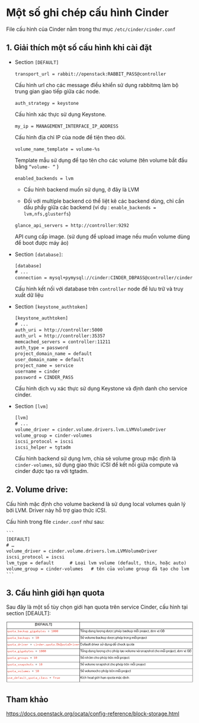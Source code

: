 # Một số ghi chép cấu hình Cinder

File cấu hình của Cinder nằm trong thư mục `/etc/cinder/cinder.conf`

## 1. Giải thích một số cấu hình khi cài đặt 

- Section `[DEFAULT]`
	
	`transport_url = rabbit://openstack:RABBIT_PASS@controller`

	Cấu hình url cho các message điều khiển sử dụng rabbitmq làm bộ trung gian giao tiếp giữa các node.
	
	`auth_strategy = keystone`

	Cấu hình xác thực sử dụng Keystone.
	
	`my_ip = MANAGEMENT_INTERFACE_IP_ADDRESS`

	Cấu hình địa chỉ IP của node để tiện theo dõi.
	
	`volume_name_template = volume-%s`

	Template mẫu sử dụng để tạo tên cho các volume (tên volume bắt đầu bằng `“volume- “` )
	
	`enabled_backends = lvm`

	- Cấu hình backend muốn sử dụng, ở đây là LVM
	
	- Đối với multiple backend có thể liệt kê các backend dùng, chỉ cần dấu phẩy giữa các backend (ví dụ : `enable_backends = lvm,nfs,glusterfs`)

	`glance_api_servers = http://controller:9292`

	API cung cấp image. (sử dụng để upload image nếu muốn volume dùng để boot được máy ảo)

- Section `[database]`:

	```
	[database]
	# ...
	connection = mysql+pymysql://cinder:CINDER_DBPASS@controller/cinder
	```

	Cấu hình kết nối với database trên `controller` node để lưu trữ và truy xuất dữ liệu

- Section `[keystone_authtoken]`

	```
	[keystone_authtoken]
	# ...
	auth_uri = http://controller:5000
	auth_url = http://controller:35357
	memcached_servers = controller:11211
	auth_type = password
	project_domain_name = default
	user_domain_name = default
	project_name = service
	username = cinder
	password = CINDER_PASS
	```
	
	Cấu hình dịch vụ xác thực sử dụng Keystone và định danh cho service cinder. 

- Section `[lvm]`

	```
	[lvm]
	# ...
	volume_driver = cinder.volume.drivers.lvm.LVMVolumeDriver
	volume_group = cinder-volumes
	iscsi_protocol = iscsi
	iscsi_helper = tgtadm
	```

	Cấu hình backend sử dụng lvm, chia sẻ volume group mặc định là `cinder-volumes`, sử dụng giao thức iCSI để kết nối giữa compute và cinder được tạo ra với tgtadm.

## 2.	Volume drive:

Cấu hình mặc định cho volume backend là sử dụng local volumes quản lý bởi LVM. Driver này hỗ trợ giao thức iCSI.

Cấu hình trong file `cinder.conf` như sau: 

	```
	[DEFAULT]
	# …
	volume_driver = cinder.volume.drivers.lvm.LVMVolumeDriver
	iscsi_protocol = iscsi
	lvm_type = default		# Loại lvm volume (default, thin, hoặc auto)
	volume_group = cinder-volumes	# tên của volume group đã tạo cho lvm
	```

## 3.	Cấu hình giới hạn quota

Sau đây là một số tùy chọn giới hạn quota trên service Cinder, cấu hình tại section [DEAULT]:

![img](../images/1.3.png)

## Tham khảo

https://docs.openstack.org/ocata/config-reference/block-storage.html  



